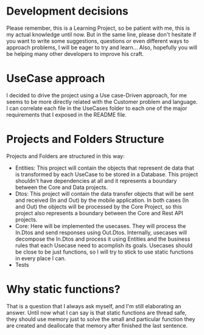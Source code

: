 # Development decisions

Please remember, this is a Learning Project, so be patient with me, this is my actual knowledge until now. But in the same line, please don't hesitate if you want to write some suggestions, questions or even different ways to approach problems, I will be eager to try and learn...
Also, hopefully you will be helping many other developers to improve his craft.

# UseCase approach
I decided to drive the project using a Use case-Driven approach, for me seems to be more directly related with the Customer problem and language. I can correlate each file in the UseCases folder to each one of the major requirements that I exposed in the README file.

# Projects and Folders Structure
Projects and Folders are structured in this way:
- Entities: This project will contain the objects that represent de data that is transformed by each UseCase to be stored in a Database. This project shouldn't have dependencies at all and it represents a boundary between the Core and Data projects.
- Dtos: This project will contain the data transfer objects that will be sent and received (In and Out) by the mobile application. In both cases (In and Out) the objects will be processed by the Core Project, so this project also represents a boundary between the Core and Rest API projects.
- Core: Here will be implemented the usecases. They will process the In.Dtos and send responses using Out.Dtos. Internally, usecases will decompose the In.Dtos and process it using Entities and the business rules that each Usecase need to acomplish its goals. Usecases should be close to be just functions, so I will try to stick to use static functions in every place I can.
- Tests

# Why static functions?
That is a question that I always ask myself, and I'm still elaborating an answer. Until now what I can say is that static functions are thread safe, they should use memory just to solve the small and particular function they are created and deallocate that memory after finished the last sentence.
